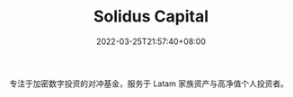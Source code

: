 ﻿---
weight: 
title: "Solidus Capital"
description: "专注于加密数字投资的对冲基金，服务于 Latam 家族资产与高净值个人投资者"
date: 2022-03-25T21:57:40+08:00
lastmod: 2022-03-25T16:45:40+08:00
draft: false
authors: ["Metabd"]
featuredImage: "solidus-capital.png"
link: ""
tags: ["投资机构","Solidus Capital"]
categories: ["navigation"]
navigation: ["投资机构"]
lightgallery: true
toc: true
pinned: false
recommend: false
recommend1: false
---
专注于加密数字投资的对冲基金，服务于 Latam 家族资产与高净值个人投资者。

